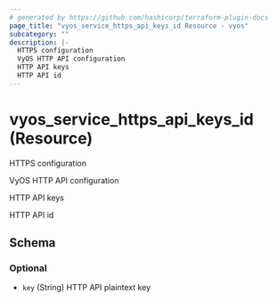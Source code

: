 ```yaml
---
# generated by https://github.com/hashicorp/terraform-plugin-docs
page_title: "vyos_service_https_api_keys_id Resource - vyos"
subcategory: ""
description: |-
  HTTPS configuration
  VyOS HTTP API configuration
  HTTP API keys
  HTTP API id
---
```


# vyos_service_https_api_keys_id (Resource)

HTTPS configuration

VyOS HTTP API configuration

HTTP API keys

HTTP API id



<!-- schema generated by tfplugindocs -->
## Schema

### Optional

- `key` (String) HTTP API plaintext key

